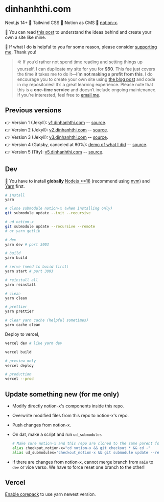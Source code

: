 # dinhanhthi.com

Next.js 14+ 🤝 Tailwind CSS 🤝 Notion as CMS 🤝 [notion-x](https://github.com/dinhanhthi/notion-x).

🎉 You can read [this post](https://dinhanhthi.com/note/how-i-create-this-site/) to understand the ideas behind and create your own a site like mine.

🧡 If what I do is helpful to you for some reason, please consider [supporting me](https://dinhanhthi.com/support-me/). Thank you!

> 🪖 If you’d rather not spend time reading and setting things up yourself, I can duplicate my site for you for **$50**. This fee just covers the time it takes me to do it—**I’m not making a profit from this**. I do encourage you to create your own site using [the blog post](https://dinhanhthi.com/note/how-i-create-this-site) and code in my repositories! It’s a great learning experience. Please note that this is a **one-time service** and doesn’t include ongoing maintenance. If you’re interested, feel free to [email me](me@dinhanhthi.com).

## Previous versions

👉 Version 1 (Jekyll): [v1.dinhanhthi.com](https://v1.dinhanhthi.com) -- [source](https://github.com/dinhanhthi/dinhanhthi.com-v1).<br />
👉 Version 2 (Jekyll): [v2.dinhanhthi.com](https://v2.dinhanhthi.com) -- [source](https://github.com/dinhanhthi/dinhanhthi.com-v2).<br />
👉 Version 3 (Jekyll): [v3.dinhanhthi.com](https://v3.dinhanhthi.com) -- [source](https://github.com/dinhanhthi/dinhanhthi.com-v3).<br />
👉 Version 4 (Gatsby, canceled at 60%): [demo of what I did](https://v4.dinhanhthi.com) -- [source](https://github.com/dinhanhthi/dinhanhthi.com-v4-gatsby).<br />
👉 Version 5 (11ty): [v5.dinhanhthi.com](https://v5.dinhanhthi.com) -- [source](https://github.com/dinhanhthi/dinhanhthi.com-v5).

## Dev

🚨 You have to install **globally** [Nodejs >=18](https://nodejs.org/en) (recommend using [nvm](https://github.com/nvm-sh/nvm)) and [Yarn](https://yarnpkg.com/) first.

```bash
# install
yarn

# clone submodule notion-x (when installing only)
git submodule update --init --recursive

# ud notion-x
git submodule update --recursive --remote
# or yarn getlib

# dev
yarn dev # port 3003

# build
yarn build

# serve (need to build first)
yarn start # port 3003

# reinstall all
yarn reinstall

# clean
yarn clean

# prettier
yarn prettier

# clear yarn cache (helpful sometimes)
yarn cache clean
```

Deploy to vercel,

```bash
vercel dev # like yarn dev

vercel build

# preview only
vercel deploy

# production
vercel --prod
```

## Update something new (for me only)

- Modify directly notion-x's components inside this repo.
- Overwrite modified files from this repo to notion-x's repo.
- Push changes from notion-x.
- On dat, make a script and run `ud_submodules`

  ```bash
  # Make sure notion-x and this repo are cloned to the same parent folder.
  alias checkout_notion-x="cd notion-x && git checkout * && cd -"
  alias ud_submodules='checkout_notion-x && git submodule update --recursive --remote'
  ```

- If there are changes from notion-x, cannot merge branch from `main` to `dev` or vice verso. We have to force reset one branch to the other!

## Vercel

[Enable corepack](https://vercel.com/docs/deployments/configure-a-build#corepack) to use yarn newest version.
